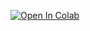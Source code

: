 [![Open In Colab](https://colab.research.google.com/assets/colab-badge.svg)]((https://colab.research.google.com/github/MoeenArif1/VITON-3D/blob/main/VTON_3D.ipynb))

